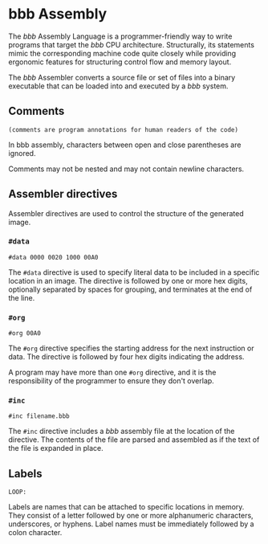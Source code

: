 # bbb Assembly

The _bbb_ Assembly Language is a programmer-friendly way to write programs that target the _bbb_ CPU architecture. Structurally, its statements mimic the corresponding machine code quite closely while providing ergonomic features for structuring control flow and memory layout.

The _bbb_ Assembler converts a source file or set of files into a binary executable that can be loaded into and executed by a _bbb_ system.

## Comments

```
(comments are program annotations for human readers of the code)
```

In bbb assembly, characters between open and close parentheses are ignored.

Comments may not be nested and may not contain newline characters.

## Assembler directives

Assembler directives are used to control the structure of the generated image.

### `#data`

```
#data 0000 0020 1000 00A0
```

The `#data` directive is used to specify literal data to be included in a specific location in an image. The directive is followed by one or more hex digits, optionally separated by spaces for grouping, and terminates at the end of the line.

### `#org`

```
#org 00A0
```

The `#org` directive specifies the starting address for the next instruction or data. The directive is followed by four hex digits indicating the address.

A program may have more than one `#org` directive, and it is the responsibility of the programmer to ensure they don't overlap.

### `#inc`

```
#inc filename.bbb
```

The `#inc` directive includes a _bbb_ assembly file at the location of the directive. The contents of the file are parsed and assembled as if the text of the file is expanded in place.

## Labels

```
LOOP:
```

Labels are names that can be attached to specific locations in memory. They consist of a letter followed by one or more alphanumeric characters, underscores, or hyphens. Label names must be immediately followed by a colon character.
